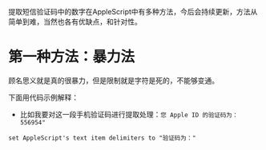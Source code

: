 提取短信验证码中的数字在AppleScript中有多种方法，今后会持续更新，方法从简单到难，当然也各有优缺点，和针对性。



# 第一种方法：暴力法

顾名思义就是真的很暴力，但是限制就是字符是死的，不能够变通。

下面用代码示例解释：

+ 比如我要对这一段手机验证码进行提取处理：`您 Apple ID 的验证码为：556954"`

```
set AppleScript's text item delimiters to "验证码为："
```

